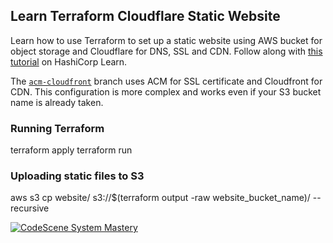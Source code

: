## Learn Terraform Cloudflare Static Website

Learn how to use Terraform to set up a static website using AWS bucket for object storage and Cloudflare for DNS, SSL and CDN. Follow along with [this tutorial](https://learn.hashicorp.com/tutorials/terraform/cloudflare-static-website) on HashiCorp Learn.

The [`acm-cloudfront`](https://github.com/hashicorp/learn-terraform-cloudflare-static-website/tree/acm-cloudfront) branch uses ACM for SSL certificate and Cloudfront for CDN. This configuration is more complex and works even if your S3 bucket name is already taken.

### Running Terraform ###

terraform apply
terraform run

### Uploading static files to S3 ###

aws s3 cp website/ s3://$(terraform output -raw website_bucket_name)/ --recursive

[![CodeScene System Mastery](https://codescene.io/projects/24272/status-badges/system-mastery)](https://codescene.io/projects/24272)
